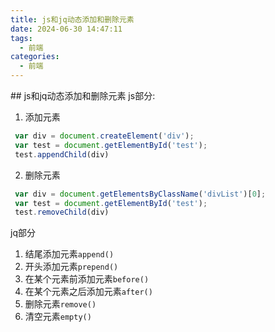 ```yaml
---
title: js和jq动态添加和删除元素
date: 2024-06-30 14:47:11
tags:
  - 前端
categories:
  - 前端
---
```


﻿## js和jq动态添加和删除元素
js部分:

 1. 添加元素
```javascript
 var div = document.createElement('div');
 var test = document.getElementById('test');
 test.appendChild(div)
```
 2. 删除元素
```javascript
 var div = document.getElementsByClassName('divList')[0];
 var test = document.getElementById('test');
 test.removeChild(div)
```
jq部分

 1. 结尾添加元素`append()`
 2. 开头添加元素`prepend()`
 3. 在某个元素前添加元素`before()`
 4. 在某个元素之后添加元素`after()`
 5. 删除元素`remove()`
 6. 清空元素`empty()`

